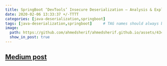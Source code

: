 ```yaml
---
title: SpringBoot ‘DevTools’ Insecure Deserialization — Analysis & Exploit
date: 2020-02-06 13:33:37 +/-TTTT
categories: [java-deserialization,springboot]
tags: [java-deserialization,springboot]     # TAG names should always be lowercase
image:
  path: https://github.com/ahmedsherif/ahmedsherif.github.io/assets/4347574/f709fb34-39eb-422e-84dc-2812d1f8807b
  show_in_post: true
---
```


## [Medium post](https://medium.com/@sherif_ninja/springboot-devtools-insecure-deserialization-analysis-exploit-2c4ac77c285a)

